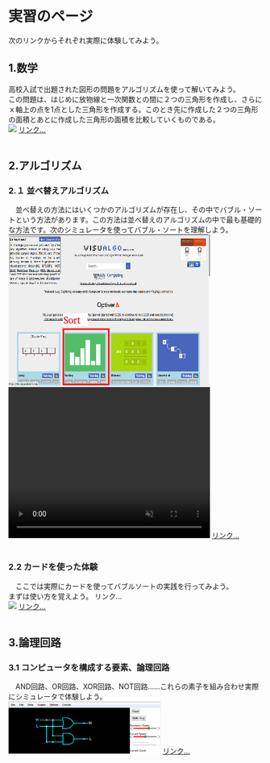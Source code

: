 <h1>実習のページ</h1>
<p> 次のリンクからそれぞれ実際に体験してみよう。</p>

<h2>1.数学</h2>
 高校入試で出題された図形の問題をアルゴリズムを使って解いてみよう。<br>
この問題は、はじめに放物線と一次関数との間に２つの三角形を作成し、さらにｘ軸上の点を1点とした三角形を作成する。このとき先に作成した２つの三角形の面積とあとに作成した三角形の面積を比較していくものである。<br>
<img src="/Entrance_Q5/Q5_all.png">
<a href="/Entrance_Q5/index.html" target="_blank">リンク...</a><br><br>

<h2>2.アルゴリズム</h2>
<h3>2.１ 並べ替えアルゴリズム</h3>
　並べ替えの方法にはいくつかのアルゴリズムが存在し、その中でバブル・ソートという方法があります。この方法は並べ替えのアルゴリズムの中で最も基礎的な方法です。次のシミュレータを使ってバブル・ソートを理解しよう。<br>
<img width="400" hegiht="300" src="simulator.png">
<span><video width="400" height="300" src="bubbleSort_400x300.mp4" controls muted></video></span>
<a href="https://visualgo.net/en" target="_blank">リンク...</a><br><br>

<h3>2.2 カードを使った体験</h3>
　ここでは実際にカードを使ってバブルソートの実践を行ってみよう。<br>
 まずは使い方を覚えよう。
 <object data="How_to_use_logic.pdf"  width="80%" height="80%">リンク...</object><br>
<img src="/Sorting_cards/SortingCards.png" width="400" hegiht="300">
<a href="/Sorting_cards/index.html" target="_blank">リンク...</a><br><br>


<h2>3.論理回路</h2>
<h3>3.1 コンピュータを構成する要素、論理回路</h3>
　AND回路、OR回路、XOR回路、NOT回路......これらの素子を組み合わせ実際にシミュレータで体験しよう。<br>
<img src="logicSimulator.png" width="60%" height="60%">
<a href="https://www.falstad.com/circuit/" target="_blank">リンク...</a><br><br>


